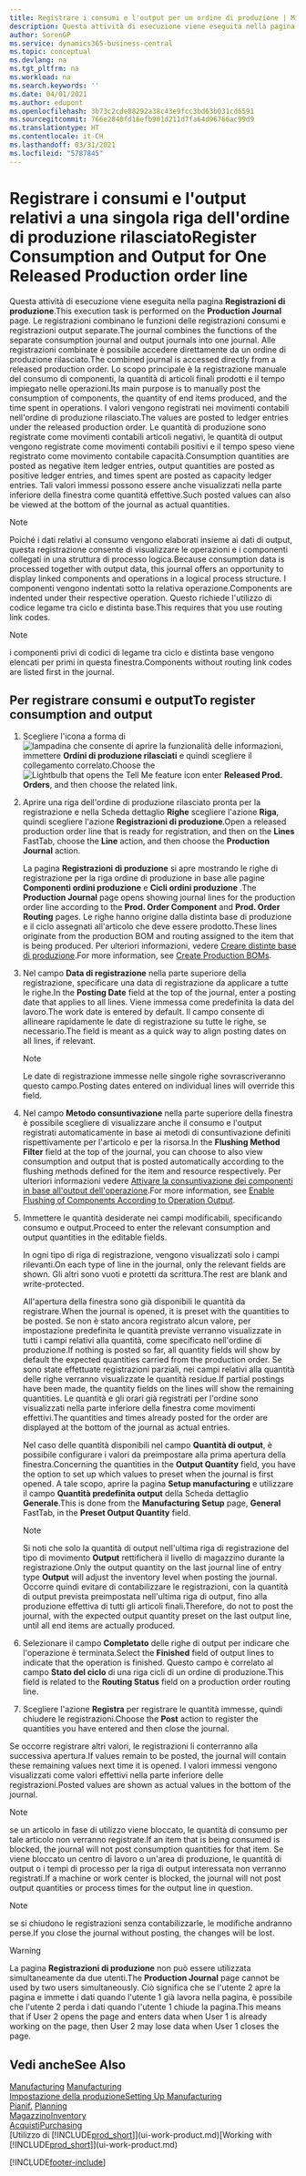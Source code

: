 ```yaml
---
title: Registrare i consumi e l'output per un ordine di produzione | Microsoft Docs
description: Questa attività di esecuzione viene eseguita nella pagina **Registrazioni di produzione**. Le registrazioni combinano le funzioni delle registrazioni consumi e registrazioni output separate. Alle registrazioni combinate è possibile accedere direttamente da un ordine di produzione rilasciato. Lo scopo principale è la registrazione manuale del consumo di componenti, la quantità di articoli finali prodotti e il tempo impiegato nelle operazioni.
author: SorenGP
ms.service: dynamics365-business-central
ms.topic: conceptual
ms.devlang: na
ms.tgt_pltfrm: na
ms.workload: na
ms.search.keywords: ''
ms.date: 04/01/2021
ms.author: edupont
ms.openlocfilehash: 3b73c2cde88292a38c43e9fcc3bd63b031cd6591
ms.sourcegitcommit: 766e2840fd16efb901d211d7fa64d96766ac99d9
ms.translationtype: HT
ms.contentlocale: it-CH
ms.lasthandoff: 03/31/2021
ms.locfileid: "5787845"
---
```

# <a name="register-consumption-and-output-for-one-released-production-order-line"></a><span data-ttu-id="d07aa-106">Registrare i consumi e l'output relativi a una singola riga dell'ordine di produzione rilasciato</span><span class="sxs-lookup"><span data-stu-id="d07aa-106">Register Consumption and Output for One Released Production order line</span></span>
<span data-ttu-id="d07aa-107">Questa attività di esecuzione viene eseguita nella pagina **Registrazioni di produzione**.</span><span class="sxs-lookup"><span data-stu-id="d07aa-107">This execution task is performed on the **Production Journal** page.</span></span> <span data-ttu-id="d07aa-108">Le registrazioni combinano le funzioni delle registrazioni consumi e registrazioni output separate.</span><span class="sxs-lookup"><span data-stu-id="d07aa-108">The journal combines the functions of the separate consumption journal and output journals into one journal.</span></span> <span data-ttu-id="d07aa-109">Alle registrazioni combinate è possibile accedere direttamente da un ordine di produzione rilasciato.</span><span class="sxs-lookup"><span data-stu-id="d07aa-109">The combined journal is accessed directly from a released production order.</span></span> <span data-ttu-id="d07aa-110">Lo scopo principale è la registrazione manuale del consumo di componenti, la quantità di articoli finali prodotti e il tempo impiegato nelle operazioni.</span><span class="sxs-lookup"><span data-stu-id="d07aa-110">Its main purpose is to manually post the consumption of components, the quantity of end items produced, and the time spent in operations.</span></span> <span data-ttu-id="d07aa-111">I valori vengono registrati nei movimenti contabili nell'ordine di produzione rilasciato.</span><span class="sxs-lookup"><span data-stu-id="d07aa-111">The values are posted to ledger entries under the released production order.</span></span> <span data-ttu-id="d07aa-112">Le quantità di produzione sono registrate come movimenti contabili articoli negativi, le quantità di output vengono registrate come movimenti contabili positivi e il tempo speso viene registrato come movimento contabile capacità.</span><span class="sxs-lookup"><span data-stu-id="d07aa-112">Consumption quantities are posted as negative item ledger entries, output quantities are posted as positive ledger entries, and times spent are posted as capacity ledger entries.</span></span> <span data-ttu-id="d07aa-113">Tali valori immessi possono essere anche visualizzati nella parte inferiore della finestra come quantità effettive.</span><span class="sxs-lookup"><span data-stu-id="d07aa-113">Such posted values can also be viewed at the bottom of the journal as actual quantities.</span></span>  

> [!NOTE]  
>  <span data-ttu-id="d07aa-114">Poiché i dati relativi al consumo vengono elaborati insieme ai dati di output, questa registrazione consente di visualizzare le operazioni e i componenti collegati in una struttura di processo logica.</span><span class="sxs-lookup"><span data-stu-id="d07aa-114">Because consumption data is processed together with output data, this journal offers an opportunity to display linked components and operations in a logical process structure.</span></span> <span data-ttu-id="d07aa-115">I componenti vengono indentati sotto la relativa operazione.</span><span class="sxs-lookup"><span data-stu-id="d07aa-115">Components are indented under their respective operation.</span></span> <span data-ttu-id="d07aa-116">Questo richiede l'utilizzo di codice legame tra ciclo e distinta base.</span><span class="sxs-lookup"><span data-stu-id="d07aa-116">This requires that you use routing link codes.</span></span>  

> [!NOTE]  
>  <span data-ttu-id="d07aa-117">i componenti privi di codici di legame tra ciclo e distinta base vengono elencati per primi in questa finestra.</span><span class="sxs-lookup"><span data-stu-id="d07aa-117">Components without routing link codes are listed first in the journal.</span></span>  

## <a name="to-register-consumption-and-output"></a><span data-ttu-id="d07aa-118">Per registrare consumi e output</span><span class="sxs-lookup"><span data-stu-id="d07aa-118">To register consumption and output</span></span>  
1.  <span data-ttu-id="d07aa-119">Scegliere l'icona a forma di ![lampadina che consente di aprire la funzionalità delle informazioni](media/ui-search/search_small.png "Informazioni sull'operazione che si desidera eseguire"), immettere **Ordini di produzione rilasciati** e quindi scegliere il collegamento correlato.</span><span class="sxs-lookup"><span data-stu-id="d07aa-119">Choose the ![Lightbulb that opens the Tell Me feature](media/ui-search/search_small.png "Tell me what you want to do") icon enter **Released Prod. Orders**, and then choose the related link.</span></span>  
2.  <span data-ttu-id="d07aa-120">Aprire una riga dell'ordine di produzione rilasciato pronta per la registrazione e nella Scheda dettaglio **Righe** scegliere l'azione **Riga**, quindi scegliere l'azione **Registrazioni di produzione**.</span><span class="sxs-lookup"><span data-stu-id="d07aa-120">Open a released production order line that is ready for registration, and then on the **Lines** FastTab, choose the **Line** action, and then choose the **Production Journal** action.</span></span>  

    <span data-ttu-id="d07aa-121">La pagina **Registrazioni di produzione** si apre mostrando le righe di registrazione per la riga ordine di produzione in base alle pagine **Componenti ordini produzione** e **Cicli ordini produzione** .</span><span class="sxs-lookup"><span data-stu-id="d07aa-121">The **Production Journal** page opens showing journal lines for the production order line according to the **Prod. Order Component** and **Prod. Order Routing** pages.</span></span> <span data-ttu-id="d07aa-122">Le righe hanno origine dalla distinta base di produzione e il ciclo assegnati all'articolo che deve essere prodotto.</span><span class="sxs-lookup"><span data-stu-id="d07aa-122">These lines originate from the production BOM and routing assigned to the item that is being produced.</span></span> <span data-ttu-id="d07aa-123">Per ulteriori informazioni, vedere [Creare distinte base di produzione](production-how-to-create-routings.md).</span><span class="sxs-lookup"><span data-stu-id="d07aa-123">For more information, see [Create Production BOMs](production-how-to-create-routings.md).</span></span>  

3.  <span data-ttu-id="d07aa-124">Nel campo **Data di registrazione** nella parte superiore della registrazione, specificare una data di registrazione da applicare a tutte le righe.</span><span class="sxs-lookup"><span data-stu-id="d07aa-124">In the **Posting Date** field at the top of the journal, enter a posting date that applies to all lines.</span></span> <span data-ttu-id="d07aa-125">Viene immessa come predefinita la data del lavoro.</span><span class="sxs-lookup"><span data-stu-id="d07aa-125">The work date is entered by default.</span></span> <span data-ttu-id="d07aa-126">Il campo consente di allineare rapidamente le date di registrazione su tutte le righe, se necessario.</span><span class="sxs-lookup"><span data-stu-id="d07aa-126">The field is meant as a quick way to align posting dates on all lines, if relevant.</span></span>  

    > [!NOTE]  
    >  <span data-ttu-id="d07aa-127">Le date di registrazione immesse nelle singole righe sovrascriveranno questo campo.</span><span class="sxs-lookup"><span data-stu-id="d07aa-127">Posting dates entered on individual lines will override this field.</span></span>  

4.  <span data-ttu-id="d07aa-128">Nel campo **Metodo consuntivazione** nella parte superiore della finestra è possibile scegliere di visualizzare anche il consumo e l'output registrati automaticamente in base ai metodi di consuntivazione definiti rispettivamente per l'articolo e per la risorsa.</span><span class="sxs-lookup"><span data-stu-id="d07aa-128">In the **Flushing Method Filter** field at the top of the journal, you can choose to also view consumption and output that is posted automatically according to the flushing methods defined for the item and resource respectively.</span></span> <span data-ttu-id="d07aa-129">Per ulteriori informazioni vedere [Attivare la consuntivazione dei componenti in base all'output dell'operazione](production-how-to-flush-components-according-to-operation-output.md).</span><span class="sxs-lookup"><span data-stu-id="d07aa-129">For more information, see [Enable Flushing of Components According to Operation Output](production-how-to-flush-components-according-to-operation-output.md).</span></span>   

5.  <span data-ttu-id="d07aa-130">Immettere le quantità desiderate nei campi modificabili, specificando consumo e output.</span><span class="sxs-lookup"><span data-stu-id="d07aa-130">Proceed to enter the relevant consumption and output quantities in the editable fields.</span></span>  
  
    <span data-ttu-id="d07aa-131">In ogni tipo di riga di registrazione, vengono visualizzati solo i campi rilevanti.</span><span class="sxs-lookup"><span data-stu-id="d07aa-131">On each type of line in the journal, only the relevant fields are shown.</span></span> <span data-ttu-id="d07aa-132">Gli altri sono vuoti e protetti da scrittura.</span><span class="sxs-lookup"><span data-stu-id="d07aa-132">The rest are blank and write-protected.</span></span>  

    <span data-ttu-id="d07aa-133">All'apertura della finestra sono già disponibili le quantità da registrare.</span><span class="sxs-lookup"><span data-stu-id="d07aa-133">When the journal is opened, it is preset with the quantities to be posted.</span></span> <span data-ttu-id="d07aa-134">Se non è stato ancora registrato alcun valore, per impostazione predefinita le quantità previste verranno visualizzate in tutti i campi relativi alla quantità, come specificato nell'ordine di produzione.</span><span class="sxs-lookup"><span data-stu-id="d07aa-134">If nothing is posted so far, all quantity fields will show by default the expected quantities carried from the production order.</span></span> <span data-ttu-id="d07aa-135">Se sono state effettuate registrazioni parziali, nei campi relativi alla quantità delle righe verranno visualizzate le quantità residue.</span><span class="sxs-lookup"><span data-stu-id="d07aa-135">If partial postings have been made, the quantity fields on the lines will show the remaining quantities.</span></span> <span data-ttu-id="d07aa-136">Le quantità e gli orari già registrati per l'ordine sono visualizzati nella parte inferiore della finestra come movimenti effettivi.</span><span class="sxs-lookup"><span data-stu-id="d07aa-136">The quantities and times already posted for the order are displayed at the bottom of the journal as actual entries.</span></span>  

    <span data-ttu-id="d07aa-137">Nel caso delle quantità disponibili nel campo **Quantità di output**, è possibile configurare i valori da preimpostare alla prima apertura della finestra.</span><span class="sxs-lookup"><span data-stu-id="d07aa-137">Concerning the quantities in the **Output Quantity** field, you have the option to set up which values to preset when the journal is first opened.</span></span> <span data-ttu-id="d07aa-138">A tale scopo, aprire la pagina **Setup manufacturing** e utilizzare il campo **Quantità predefinita output** della Scheda dettaglio **Generale**.</span><span class="sxs-lookup"><span data-stu-id="d07aa-138">This is done from the **Manufacturing Setup** page, **General** FastTab, in the **Preset Output Quantity** field.</span></span>

    > [!NOTE]  
    >  <span data-ttu-id="d07aa-139">Si noti che solo la quantità di output nell'ultima riga di registrazione del tipo di movimento **Output** rettificherà il livello di magazzino durante la registrazione.</span><span class="sxs-lookup"><span data-stu-id="d07aa-139">Only the output quantity on the last journal line of entry type **Output** will adjust the inventory level when posting the journal.</span></span> <span data-ttu-id="d07aa-140">Occorre quindi evitare di contabilizzare le registrazioni, con la quantità di output prevista preimpostata nell'ultima riga di output, fino alla produzione effettiva di tutti gli articoli finali.</span><span class="sxs-lookup"><span data-stu-id="d07aa-140">Therefore, do not to post the journal, with the expected output quantity preset on the last output line, until all end items are actually produced.</span></span>  

6.  <span data-ttu-id="d07aa-141">Selezionare il campo **Completato** delle righe di output per indicare che l'operazione è terminata.</span><span class="sxs-lookup"><span data-stu-id="d07aa-141">Select the **Finished** field of output lines to indicate that the operation is finished.</span></span> <span data-ttu-id="d07aa-142">Questo campo è correlato al campo **Stato del ciclo** di una riga cicli di un ordine di produzione.</span><span class="sxs-lookup"><span data-stu-id="d07aa-142">This field is related to the **Routing Status** field on a production order routing line.</span></span>  
7.  <span data-ttu-id="d07aa-143">Scegliere l'azione **Registra** per registrare le quantità immesse, quindi chiudere le registrazioni.</span><span class="sxs-lookup"><span data-stu-id="d07aa-143">Choose the **Post** action to register the quantities you have entered and then close the journal.</span></span>  

<span data-ttu-id="d07aa-144">Se occorre registrare altri valori, le registrazioni li conterranno alla successiva apertura.</span><span class="sxs-lookup"><span data-stu-id="d07aa-144">If values remain to be posted, the journal will contain these remaining values next time it is opened.</span></span> <span data-ttu-id="d07aa-145">I valori immessi vengono visualizzati come valori effettivi nella parte inferiore delle registrazioni.</span><span class="sxs-lookup"><span data-stu-id="d07aa-145">Posted values are shown as actual values in the bottom of the journal.</span></span>  

> [!NOTE]  
>  <span data-ttu-id="d07aa-146"> se un articolo in fase di utilizzo viene bloccato, le quantità di consumo per tale articolo non verranno registrate.</span><span class="sxs-lookup"><span data-stu-id="d07aa-146">If an item that is being consumed is blocked, the journal will not post consumption quantities for that item.</span></span> <span data-ttu-id="d07aa-147">Se viene bloccato un centro di lavoro o un'area di produzione, le quantità di output o i tempi di processo per la riga di output interessata non verranno registrati.</span><span class="sxs-lookup"><span data-stu-id="d07aa-147">If a machine or work center is blocked, the journal will not post output quantities or process times for the output line in question.</span></span>  

> [!NOTE]  
>  <span data-ttu-id="d07aa-148">se si chiudono le registrazioni senza contabilizzarle, le modifiche andranno perse.</span><span class="sxs-lookup"><span data-stu-id="d07aa-148">If you close the journal without posting, the changes will be lost.</span></span>  

> [!WARNING]  
>  <span data-ttu-id="d07aa-149">La pagina **Registrazioni di produzione** non può essere utilizzata simultaneamente da due utenti.</span><span class="sxs-lookup"><span data-stu-id="d07aa-149">The **Production Journal** page cannot be used by two users simultaneously.</span></span> <span data-ttu-id="d07aa-150">Ciò significa che se l'utente 2 apre la pagina e immette i dati quando l'utente 1 già lavora nella pagina, è possibile che l'utente 2 perda i dati quando l'utente 1 chiude la pagina.</span><span class="sxs-lookup"><span data-stu-id="d07aa-150">This means that if User 2 opens the page and enters data when User 1 is already working on the page, then User 2 may lose data when User 1 closes the page.</span></span>  

## <a name="see-also"></a><span data-ttu-id="d07aa-151">Vedi anche</span><span class="sxs-lookup"><span data-stu-id="d07aa-151">See Also</span></span>  
<span data-ttu-id="d07aa-152">[Manufacturing](production-manage-manufacturing.md)  </span><span class="sxs-lookup"><span data-stu-id="d07aa-152">[Manufacturing](production-manage-manufacturing.md)  </span></span>  
[<span data-ttu-id="d07aa-153">Impostazione della produzione</span><span class="sxs-lookup"><span data-stu-id="d07aa-153">Setting Up Manufacturing</span></span>](production-configure-production-processes.md)  
<span data-ttu-id="d07aa-154">[Pianif.](production-planning.md)    </span><span class="sxs-lookup"><span data-stu-id="d07aa-154">[Planning](production-planning.md)    </span></span>  
[<span data-ttu-id="d07aa-155">Magazzino</span><span class="sxs-lookup"><span data-stu-id="d07aa-155">Inventory</span></span>](inventory-manage-inventory.md)  
[<span data-ttu-id="d07aa-156">Acquisti</span><span class="sxs-lookup"><span data-stu-id="d07aa-156">Purchasing</span></span>](purchasing-manage-purchasing.md)  
<span data-ttu-id="d07aa-157">[Utilizzo di [!INCLUDE[prod_short](includes/prod_short.md)]](ui-work-product.md)</span><span class="sxs-lookup"><span data-stu-id="d07aa-157">[Working with [!INCLUDE[prod_short](includes/prod_short.md)]](ui-work-product.md)</span></span>


[!INCLUDE[footer-include](includes/footer-banner.md)]
